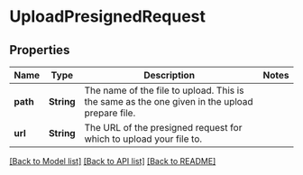# UploadPresignedRequest

## Properties

Name | Type | Description | Notes
------------ | ------------- | ------------- | -------------
**path** | **String** | The name of the file to upload.  This is the same as the one given in the upload prepare file.  | 
**url** | **String** | The URL of the presigned request for which to upload your file to.  | 

[[Back to Model list]](../README.md#documentation-for-models) [[Back to API list]](../README.md#documentation-for-api-endpoints) [[Back to README]](../README.md)


